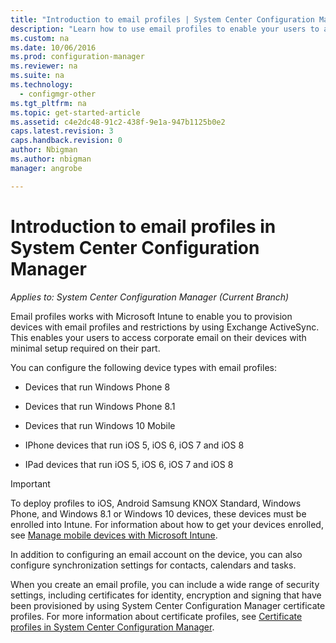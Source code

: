 ```yaml
---
title: "Introduction to email profiles | System Center Configuration Manager"
description: "Learn how to use email profiles to enable your users to access corporate email on their devices with minimal setup."
ms.custom: na
ms.date: 10/06/2016
ms.prod: configuration-manager
ms.reviewer: na
ms.suite: na
ms.technology:
  - configmgr-other
ms.tgt_pltfrm: na
ms.topic: get-started-article
ms.assetid: c4e2dc48-91c2-438f-9e1a-947b1125b0e2
caps.latest.revision: 3
caps.handback.revision: 0
author: Nbigmanms.author: nbigmanmanager: angrobe

---
```

# Introduction to email profiles in System Center Configuration Manager*Applies to: System Center Configuration Manager (Current Branch)*
Email profiles works with  Microsoft Intune to enable you to provision devices with email profiles and restrictions by using Exchange ActiveSync. This enables your users to access corporate email on their devices with minimal setup required on their part.  

 You can configure the following device types with email profiles:  

-   Devices that run Windows Phone 8  

-   Devices that run Windows Phone 8.1  

-   Devices that run Windows  10 Mobile  

-   IPhone devices that run iOS 5, iOS 6, iOS 7 and iOS 8  

-   IPad devices that run iOS 5, iOS 6, iOS 7 and iOS 8  

> [!IMPORTANT]  
>  To deploy profiles to iOS, Android Samsung KNOX Standard, Windows Phone, and Windows 8.1 or Windows 10 devices, these devices must be enrolled into Intune. For information about how to get your devices enrolled, see [Manage mobile devices with Microsoft Intune](https://technet.microsoft.com/en-us/library/dn646962.aspx).  

 In addition to configuring an email account on the device, you can also configure synchronization settings for contacts, calendars and tasks.  

 When you create an email profile, you can include a wide range of security settings, including certificates for identity, encryption and signing that have been provisioned by using System Center Configuration Manager certificate profiles. For more information about certificate profiles, see [Certificate profiles in System Center Configuration Manager](introduction-to-certificate-profiles.md).  
